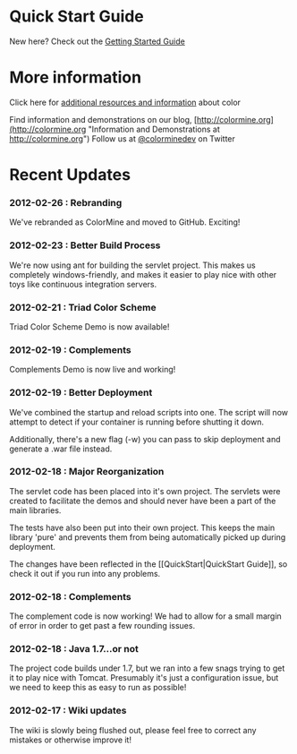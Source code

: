 # Quick Start Guide
New here? Check out the [Getting Started Guide](https://github.com/colormine/colorMine/wiki/Getting-Started)

# More information 
Click here for [additional resources and information](https://github.com/colormine/colorMine/wiki/Helpful-links) about color

Find information and demonstrations on our blog, [http://colormine.org](http://colormine.org "Information and Demonstrations at http://colormine.org")
Follow us at [@colorminedev](http://twitter.com/colorminedev/ "@ColorMineDev on Twitter") on Twitter

# Recent Updates

### 2012-02-26 : Rebranding
We've rebranded as ColorMine and moved to GitHub. Exciting!

### 2012-02-23 : Better Build Process
We're now using ant for building the servlet project. This makes us completely windows-friendly, and makes it easier to play nice with other toys like continuous integration servers.

### 2012-02-21 : Triad Color Scheme
Triad Color Scheme Demo is now available!

### 2012-02-19 : Complements
Complements Demo is now live and working!

### 2012-02-19 : Better Deployment
We've combined the startup and reload scripts into one. The script will now attempt to detect if your container is running before shutting it down.

Additionally, there's a new flag (-w) you can pass to skip deployment and generate a .war file instead.

### 2012-02-18 : Major Reorganization
The servlet code has been placed into it's own project. The servlets were created to facilitate the demos and should never have been a part of the main libraries.

The tests have also been put into their own project. This keeps the main library 'pure' and prevents them from being automatically picked up during deployment.

The changes have been reflected in the [[QuickStart|QuickStart Guide]], so check it out if you run into any problems.

### 2012-02-18 : Complements
The complement code is now working! We had to allow for a small margin of error in order to get past a few rounding issues.

### 2012-02-18 : Java 1.7...or not
The project code builds under 1.7, but we ran into a few snags trying to get it to play nice with Tomcat. Presumably it's just a configuration issue, but we need to keep this as easy to run as possible!

### 2012-02-17 : Wiki updates
The wiki is slowly being flushed out, please feel free to correct any mistakes or otherwise improve it!